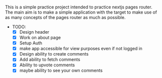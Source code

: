 This is a simple practice project intended to practice nextjs pages router. The main aim is to make a simple application with the target to make use of as many concepts of the pages router as much as possible.

- TODO:
  - [x] Design header
  - [x] Work on about page
  - [x] Setup Auth
  - [x] make app accessible for view purposes even if not logged in
  - [x] Design ability to create comments
  - [x] Add ability to fetch comments
  - [x] Ability to upvote comments
  - [x] maybe ability to see your own comments
